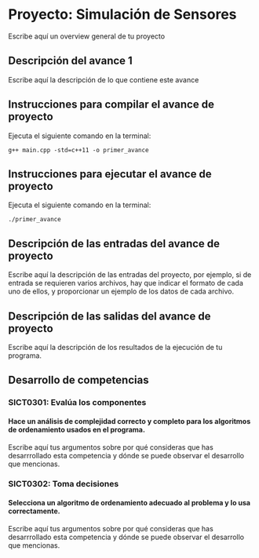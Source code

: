 # Proyecto: Simulación de Sensores
Escribe aquí un overview general de tu proyecto

## Descripción del avance 1
Escribe aquí la descripción de lo que contiene este avance

## Instrucciones para compilar el avance de proyecto
Ejecuta el siguiente comando en la terminal:

`g++ main.cpp -std=c++11 -o primer_avance` 

## Instrucciones para ejecutar el avance de proyecto
Ejecuta el siguiente comando en la terminal:

`./primer_avance` 

## Descripción de las entradas del avance de proyecto
Escribe aquí la descripción de las entradas del proyecto, por ejemplo, si de entrada se requieren varios archivos, hay que indicar el formato de cada uno de ellos, y proporcionar un ejemplo de los datos de cada archivo.

## Descripción de las salidas del avance de proyecto
Escribe aquí la descripción de los resultados de la ejecución de tu programa.

## Desarrollo de competencias

### SICT0301: Evalúa los componentes
#### Hace un análisis de complejidad correcto y completo para los algoritmos de ordenamiento usados en el programa.
Escribe aquí tus argumentos sobre por qué consideras que has desarrrollado esta competencia y dónde se puede observar el desarrollo que mencionas.

### SICT0302: Toma decisiones
#### Selecciona un algoritmo de ordenamiento adecuado al problema y lo usa correctamente.
Escribe aquí tus argumentos sobre por qué consideras que has desarrrollado esta competencia y dónde se puede observar el desarrollo que mencionas.